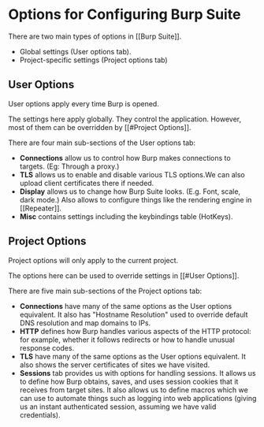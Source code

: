 # Options for Configuring Burp Suite

There are two main types of options in [[Burp Suite]].
- Global settings (User options tab).
- Project-specific settings (Project options tab)

## User Options

User options apply every time Burp is opened.

The settings here apply globally. They control the application. However, most of them can be overridden by [[#Project Options]].

There are four main sub-sections of the User options tab:
- **Connections** allow us to control how Burp makes connections to targets. (Eg: Through a proxy.)
- **TLS** allows us to enable and disable various TLS options.We can also upload client certificates there if needed.
- **Display** allows us to change how Burp Suite looks. (E.g. Font, scale, dark mode.) Also allows to configure things like the rendering engine in [[Repeater]].
- **Misc** contains settings including the keybindings table (HotKeys).

## Project Options

Project options will only apply to the current project.

The options here can be used to override settings in [[#User Options]].

There are five main sub-sections of the Project options tab:
- **Connections** have many of the same options as the User options equivalent. It also has "Hostname Resolution" used to override default DNS resolution and map domains to IPs.
- **HTTP** defines how Burp handles various aspects of the HTTP protocol: for example, whether it follows redirects or how to handle unusual response codes.
- **TLS**  have many of the same options as the User options equivalent. It also shows the server certificates of sites we have visited.
- **Sessions** tab provides us with options for handling sessions. It allows us to define how Burp obtains, saves, and uses session cookies that it receives from target sites. It also allows us to define macros which we can use to automate things such as logging into web applications (giving us an instant authenticated session, assuming we have valid credentials).